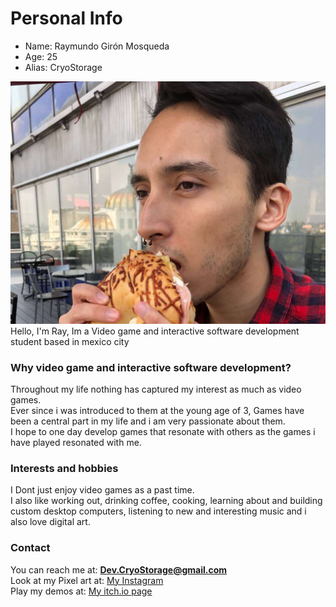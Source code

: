 # Personal Info
- Name: Raymundo Girón Mosqueda
- Age: 25
- Alias: CryoStorage

![pfp](../img/pfp.jpg)
Hello, I'm Ray, Im a Video game and interactive software 
development student based in mexico city

### Why video game and interactive software development?
Throughout my life nothing has captured my interest as 
much as video games.  
Ever since i was introduced to them at
the young age of 3, Games have been a central part in my life 
and i am very passionate about them.  
I hope to one day develop games that resonate with others 
as the games i have played resonated with me.

### Interests and hobbies

I Dont just enjoy video games as a past time.  
I also like working out, drinking coffee, cooking, learning about and building custom desktop 
computers, listening to new and interesting music and i also love digital art.

### Contact

You can reach me at: **Dev.CryoStorage@gmail.com**  
Look at my Pixel art at: [My Instagram](https://www.instagram.com/cryostorage/)  
Play my demos at: [My itch.io page](https://cryostorage.itch.io/)